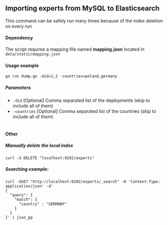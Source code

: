 ## Importing experts from MySQL to Elasticsearch

This command can be safely run many times because of the index deletion on every run

#### Dependency
The script requires a mapping file named **mapping.json** located in _`data/static/mapping.json`_

#### Usage example
`go run dump.go -did=1,2 -countries=poland,germany`

##### Parameters
* `-did` [Optional] Comma separated list of the deployments (skip to include all of them)
* `-countries` [Optional] Comma separated list of the countries (skip to include all of them)
<br /><br />

#### Other

##### Manually delete the local index
`curl -X DELETE "localhost:9202/experts"`

##### Searching example:
```
curl -XGET "http://localhost:9202/experts/_search" -H 'Content-Type: application/json' -d'
{
  "query": {
    "match": {
      "country" : "GERMANY"
    }
  }
}' | json_pp
```